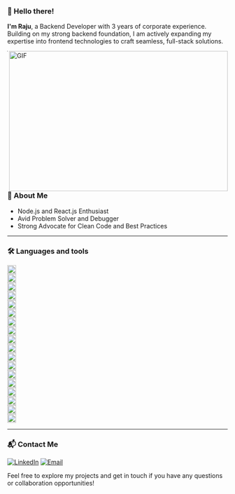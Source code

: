 ### 👋 Hello there!
**I'm Raju**, a Backend Developer with 3 years of corporate experience. Building on my strong backend foundation, I am actively expanding my expertise into frontend technologies to craft seamless, full-stack solutions.

<img align="right" alt="GIF" src="https://user-images.githubusercontent.com/74038190/212748842-9fcbad5b-6173-4175-8a61-521f3dbb7514.gif?raw=true" width="500" height="320" />

-----
### 💼 About Me

- Node.js and React.js Enthusiast
- Avid Problem Solver and Debugger
- Strong Advocate for Clean Code and Best Practices
-----

### 🛠️ Languages and tools
<code><img height="20" src="https://img.shields.io/badge/JavaScript-ES6+-F7DF1E?style=for-the-badge&logo=javascript&logoColor=black"> </code>
<code><img height="20" src="https://img.shields.io/badge/Dart-0175C2?style=for-the-badge&logo=dart&logoColor=white"> </code>
<code><img height="20" src="https://img.shields.io/badge/React.js-20232A?style=for-the-badge&logo=react&logoColor=61DAFB"> </code>
<code><img height="20" src="https://img.shields.io/badge/Next.js-000000?style=for-the-badge&logo=nextdotjs&logoColor=white"> </code>
<code><img height="20" src="https://img.shields.io/badge/Redux-764ABC?style=for-the-badge&logo=redux&logoColor=white"> </code>
<code><img height="20" src="https://img.shields.io/badge/Flutter-02569B?style=for-the-badge&logo=flutter&logoColor=white"> </code>
<code><img height="20" src="https://img.shields.io/badge/Node.js-339933?style=for-the-badge&logo=nodedotjs&logoColor=white"> </code>
<code><img height="20" src="https://img.shields.io/badge/NestJS-E0234E?style=for-the-badge&logo=nestjs&logoColor=white"> </code>
<code><img height="20" src="https://img.shields.io/badge/Express.js-404D59?style=for-the-badge"> </code>
<code><img height="20" src="https://img.shields.io/badge/MySQL-4479A1?style=for-the-badge&logo=mysql&logoColor=white"> </code>
<code><img height="20" src="https://img.shields.io/badge/PostgreSQL-4169E1?style=for-the-badge&logo=postgresql&logoColor=white"> </code>
<code><img height="20" src="https://img.shields.io/badge/Git-F05032?style=for-the-badge&logo=git&logoColor=white"> </code>
<code><img height="20" src="https://img.shields.io/badge/GitHub-100000?style=for-the-badge&logo=github&logoColor=white"> </code>
<code><img height="20" src="https://img.shields.io/badge/Mocha-8D6748?style=for-the-badge&logo=mocha&logoColor=white"> </code>
<code><img height="20" src="https://img.shields.io/badge/MongoDB-4EA94B?style=for-the-badge&logo=mongodb&logoColor=white"> </code>
<code><img height="20" src="https://img.shields.io/badge/Chai-A30701?style=for-the-badge&logo=chai&logoColor=white"> </code>
<code><img height="20" src="https://img.shields.io/badge/Docker-2496ED?style=for-the-badge&logo=docker&logoColor=white"> </code>
<code><img height="20" src="https://img.shields.io/badge/Jira-0052CC?style=for-the-badge&logo=jira&logoColor=white"> </code>
<!--
-----
### 📈 Contributions

List any open-source projects or contributions you've made. Include links to repositories, descriptions of your contributions, and their impact.
-->
-----
### 📬 Contact Me

[![LinkedIn](https://img.shields.io/badge/LinkedIn-0A66C2?style=for-the-badge&logo=linkedin&logoColor=white)](https://www.linkedin.com/in/raju-thandela-8a95b5232/) 
[![Email](https://img.shields.io/badge/Email-D14836?style=for-the-badge&logo=gmail&logoColor=white)](mailto:rajuthandela@gmail.com)


Feel free to explore my projects and get in touch if you have any questions or collaboration opportunities!


